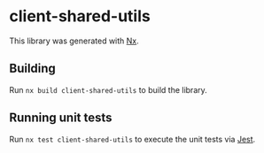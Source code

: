 # client-shared-utils

This library was generated with [Nx](https://nx.dev).

## Building

Run `nx build client-shared-utils` to build the library.

## Running unit tests

Run `nx test client-shared-utils` to execute the unit tests via [Jest](https://jestjs.io).
